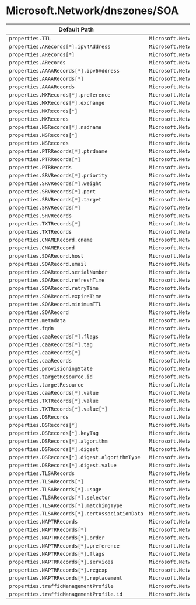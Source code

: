 # Microsoft.Network/dnszones/SOA

| Default Path | Alias |
|---|---|
| `properties.TTL` | `Microsoft.Network/dnszones/SOA/TTL` |
| `properties.ARecords[*].ipv4Address` | `Microsoft.Network/dnszones/SOA/ARecords[*].ipv4Address` |
| `properties.ARecords[*]` | `Microsoft.Network/dnszones/SOA/ARecords[*]` |
| `properties.ARecords` | `Microsoft.Network/dnszones/SOA/ARecords` |
| `properties.AAAARecords[*].ipv6Address` | `Microsoft.Network/dnszones/SOA/AAAARecords[*].ipv6Address` |
| `properties.AAAARecords[*]` | `Microsoft.Network/dnszones/SOA/AAAARecords[*]` |
| `properties.AAAARecords` | `Microsoft.Network/dnszones/SOA/AAAARecords` |
| `properties.MXRecords[*].preference` | `Microsoft.Network/dnszones/SOA/MXRecords[*].preference` |
| `properties.MXRecords[*].exchange` | `Microsoft.Network/dnszones/SOA/MXRecords[*].exchange` |
| `properties.MXRecords[*]` | `Microsoft.Network/dnszones/SOA/MXRecords[*]` |
| `properties.MXRecords` | `Microsoft.Network/dnszones/SOA/MXRecords` |
| `properties.NSRecords[*].nsdname` | `Microsoft.Network/dnszones/SOA/NSRecords[*].nsdname` |
| `properties.NSRecords[*]` | `Microsoft.Network/dnszones/SOA/NSRecords[*]` |
| `properties.NSRecords` | `Microsoft.Network/dnszones/SOA/NSRecords` |
| `properties.PTRRecords[*].ptrdname` | `Microsoft.Network/dnszones/SOA/PTRRecords[*].ptrdname` |
| `properties.PTRRecords[*]` | `Microsoft.Network/dnszones/SOA/PTRRecords[*]` |
| `properties.PTRRecords` | `Microsoft.Network/dnszones/SOA/PTRRecords` |
| `properties.SRVRecords[*].priority` | `Microsoft.Network/dnszones/SOA/SRVRecords[*].priority` |
| `properties.SRVRecords[*].weight` | `Microsoft.Network/dnszones/SOA/SRVRecords[*].weight` |
| `properties.SRVRecords[*].port` | `Microsoft.Network/dnszones/SOA/SRVRecords[*].port` |
| `properties.SRVRecords[*].target` | `Microsoft.Network/dnszones/SOA/SRVRecords[*].target` |
| `properties.SRVRecords[*]` | `Microsoft.Network/dnszones/SOA/SRVRecords[*]` |
| `properties.SRVRecords` | `Microsoft.Network/dnszones/SOA/SRVRecords` |
| `properties.TXTRecords[*]` | `Microsoft.Network/dnszones/SOA/TXTRecords[*]` |
| `properties.TXTRecords` | `Microsoft.Network/dnszones/SOA/TXTRecords` |
| `properties.CNAMERecord.cname` | `Microsoft.Network/dnszones/SOA/CNAMERecord.cname` |
| `properties.CNAMERecord` | `Microsoft.Network/dnszones/SOA/CNAMERecord` |
| `properties.SOARecord.host` | `Microsoft.Network/dnszones/SOA/SOARecord.host` |
| `properties.SOARecord.email` | `Microsoft.Network/dnszones/SOA/SOARecord.email` |
| `properties.SOARecord.serialNumber` | `Microsoft.Network/dnszones/SOA/SOARecord.serialNumber` |
| `properties.SOARecord.refreshTime` | `Microsoft.Network/dnszones/SOA/SOARecord.refreshTime` |
| `properties.SOARecord.retryTime` | `Microsoft.Network/dnszones/SOA/SOARecord.retryTime` |
| `properties.SOARecord.expireTime` | `Microsoft.Network/dnszones/SOA/SOARecord.expireTime` |
| `properties.SOARecord.minimumTTL` | `Microsoft.Network/dnszones/SOA/SOARecord.minimumTTL` |
| `properties.SOARecord` | `Microsoft.Network/dnszones/SOA/SOARecord` |
| `properties.metadata` | `Microsoft.Network/dnszones/SOA/metadata` |
| `properties.fqdn` | `Microsoft.Network/dnszones/SOA/fqdn` |
| `properties.caaRecords[*].flags` | `Microsoft.Network/dnszones/SOA/caaRecords[*].flags` |
| `properties.caaRecords[*].tag` | `Microsoft.Network/dnszones/SOA/caaRecords[*].tag` |
| `properties.caaRecords[*]` | `Microsoft.Network/dnszones/SOA/caaRecords[*]` |
| `properties.caaRecords` | `Microsoft.Network/dnszones/SOA/caaRecords` |
| `properties.provisioningState` | `Microsoft.Network/dnszones/SOA/provisioningState` |
| `properties.targetResource.id` | `Microsoft.Network/dnszones/SOA/targetResource.id` |
| `properties.targetResource` | `Microsoft.Network/dnszones/SOA/targetResource` |
| `properties.caaRecords[*].value` | `Microsoft.Network/dnszones/SOA/caaRecords[*].value` |
| `properties.TXTRecords[*].value` | `Microsoft.Network/dnszones/SOA/TXTRecords[*].value` |
| `properties.TXTRecords[*].value[*]` | `Microsoft.Network/dnszones/SOA/TXTRecords[*].value[*]` |
| `properties.DSRecords` | `Microsoft.Network/dnszones/SOA/DSRecords` |
| `properties.DSRecords[*]` | `Microsoft.Network/dnszones/SOA/DSRecords[*]` |
| `properties.DSRecords[*].keyTag` | `Microsoft.Network/dnszones/SOA/DSRecords[*].keyTag` |
| `properties.DSRecords[*].algorithm` | `Microsoft.Network/dnszones/SOA/DSRecords[*].algorithm` |
| `properties.DSRecords[*].digest` | `Microsoft.Network/dnszones/SOA/DSRecords[*].digest` |
| `properties.DSRecords[*].digest.algorithmType` | `Microsoft.Network/dnszones/SOA/DSRecords[*].digest.algorithmType` |
| `properties.DSRecords[*].digest.value` | `Microsoft.Network/dnszones/SOA/DSRecords[*].digest.value` |
| `properties.TLSARecords` | `Microsoft.Network/dnszones/SOA/TLSARecords` |
| `properties.TLSARecords[*]` | `Microsoft.Network/dnszones/SOA/TLSARecords[*]` |
| `properties.TLSARecords[*].usage` | `Microsoft.Network/dnszones/SOA/TLSARecords[*].usage` |
| `properties.TLSARecords[*].selector` | `Microsoft.Network/dnszones/SOA/TLSARecords[*].selector` |
| `properties.TLSARecords[*].matchingType` | `Microsoft.Network/dnszones/SOA/TLSARecords[*].matchingType` |
| `properties.TLSARecords[*].certAssociationData` | `Microsoft.Network/dnszones/SOA/TLSARecords[*].certAssociationData` |
| `properties.NAPTRRecords` | `Microsoft.Network/dnszones/SOA/NAPTRRecords` |
| `properties.NAPTRRecords[*]` | `Microsoft.Network/dnszones/SOA/NAPTRRecords[*]` |
| `properties.NAPTRRecords[*].order` | `Microsoft.Network/dnszones/SOA/NAPTRRecords[*].order` |
| `properties.NAPTRRecords[*].preference` | `Microsoft.Network/dnszones/SOA/NAPTRRecords[*].preference` |
| `properties.NAPTRRecords[*].flags` | `Microsoft.Network/dnszones/SOA/NAPTRRecords[*].flags` |
| `properties.NAPTRRecords[*].services` | `Microsoft.Network/dnszones/SOA/NAPTRRecords[*].services` |
| `properties.NAPTRRecords[*].regexp` | `Microsoft.Network/dnszones/SOA/NAPTRRecords[*].regexp` |
| `properties.NAPTRRecords[*].replacement` | `Microsoft.Network/dnszones/SOA/NAPTRRecords[*].replacement` |
| `properties.trafficManagementProfile` | `Microsoft.Network/dnszones/SOA/trafficManagementProfile` |
| `properties.trafficManagementProfile.id` | `Microsoft.Network/dnszones/SOA/trafficManagementProfile.id` |

